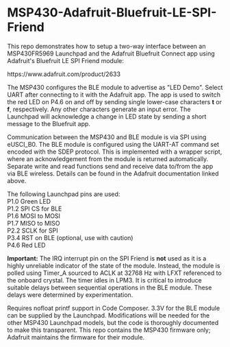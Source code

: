 # MSP430-Adafruit-Bluefruit-LE-SPI-Friend

<p>This repo demonstrates how to setup a two-way interface between an MSP430FR5969 Launchpad and the Adafruit Bluefruit Connect app using Adafruit's Bluefruit LE SPI Friend module: 
<p>https://www.adafruit.com/product/2633

<p>The MSP430 configures the BLE module to advertise as "LED Demo". Select UART after connecting to it with the Adafruit app. The app is used to switch the red LED on P4.6 on and off by sending single lower-case characters <b>t</b> or <b>f</b>, respectively. Any other characters generate an input error. The Launchpad will acknowledge a change in LED state by sending a short message to the Bluefruit app. 

<p>Communication between the MSP430 and BLE module is via SPI using eUSCI_B0. The BLE module is configured using the UART-AT command set encoded with the SDEP protocol. This is implemented with a wrapper script, where an acknowledgement from the module is returned automatically. Separate write and read functions send and receive data to/from the app via BLE wireless. Details can be found in the Adafruit documentation linked above.
  
<p>The following Launchpad pins are used:
  <br>P1.0 Green LED
 <br>P1.2 SPI CS for BLE
 <br>P1.6 MOSI to MOSI
 <br>P1.7 MISO to MISO
 <br>P2.2 SCLK for SPI
 <br>P3.4 RST on BLE (optional, use with caution)
 <br>P4.6 Red LED
  
<p><b>Important:</b> The IRQ interrupt pin on the SPI Friend is <b>not</b> used as it is a highly unreliable indicator of the state of the module. Instead, the module is polled using Timer_A sourced to ACLK at 32768 Hz with LFXT referenced to the onboard crystal. The timer idles in LPM3. It is critical to introduce suitable delays between sequential operations in the BLE module. These delays were determined by experimentation.
  
<p> Requires nofloat printf support in Code Composer. 3.3V for the BLE module can be supplied
 by the Launchpad. Modifications will be needed for the other MSP430 Launchpad models, but the code is thoroughly documented to make this transparent. This repo contains the MSP430 firmware only; Adafruit maintains the firmware for their module. 
  
